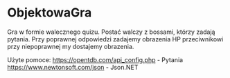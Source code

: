 # ObjektowaGra

Gra w formie walecznego quizu.
Postać walczy z bossami, którzy zadają pytania. 
Przy poprawnej odpowiedzi zadajemy obrazenia HP przeciwnikowi przy niepoprawnej my dostajemy obrazenia.


Użyte pomoce:
https://opentdb.com/api_config.php - Pytania
https://www.newtonsoft.com/json - Json.NET 

